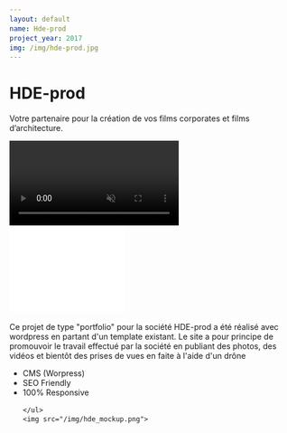 ```yaml
---
layout: default
name: Hde-prod
project_year: 2017
img: /img/hde-prod.jpg
---
```

<div class="project_content">
<div class="project__wrapper hde">
    <h1>HDE-prod</h1><p>Votre partenaire pour la création de vos films corporates et films d’architecture.</p>
</div>
<div class="project__container back_red">
  <video autoplay loop id="video-background" muted plays-inline>
      <source src="http://hde-prod.be/wp-content/uploads/2017/04/reel-v3.mov" type="video/mp4">

  </video>
    <a target="blank" href="https://hde-prod.be"><img src="/img/hde_logo.png"></a>
    <p>Ce projet de type "portfolio" pour la société HDE-prod a été réalisé avec wordpress en partant d'un template existant. Le site a pour principe de promouvoir le travail effectué par la société en publiant des photos, des vidéos et bientôt des prises de vues en faite à l'aide d'un drône</p>
</div>
<div class="project__container hde_mockup">
    <ul class="specificite">
    <li>CMS (Worpress)</li>
    <li>SEO Friendly</li>
    <li>100% Responsive</li>




    </ul>
    <img src="/img/hde_mockup.png">
</div>
</div>
